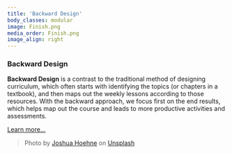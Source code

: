 ```yaml
---
title: 'Backward Design'
body_classes: modular
image: Finish.png
media_order: Finish.png
image_align: right
---
```


### Backward Design
**Backward Design** is a contrast to the traditional method of designing curriculum, which often starts with identifying the topics (or chapters in a textbook), and then maps out the weekly lessons according to those resources. With the backward approach, we focus first on the end results, which helps map out the course and leads to more productive activities and assessments.

[Learn more...](https://multi-access.twu.ca/learning-design/backwards?classes=btn,mt-4,w-content,block)

> Photo by <a href="https://unsplash.com/@mrthetrain">Joshua Hoehne</a> on <a href="https://unsplash.com/photos/Nsaqv7v2V7Q">Unsplash</a>
